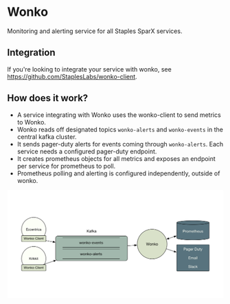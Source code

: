 # Wonko

Monitoring and alerting service for all Staples SparX services.

## Integration

If you're looking to integrate your service with wonko, see https://github.com/StaplesLabs/wonko-client.

## How does it work?

- A service integrating with Wonko uses the wonko-client to send metrics to Wonko.
- Wonko reads off designated topics `wonko-alerts` and `wonko-events` in the central kafka cluster.
- It sends pager-duty alerts for events coming through `wonko-alerts`. Each service needs a configured pager-duty endpoint.
- It creates prometheus objects for all metrics and exposes an endpoint per service for prometheus to poll.
- Prometheus polling and alerting is configured independently, outside of wonko.

![high-level-architecture.png](./doc/high-level-architecture.png)
